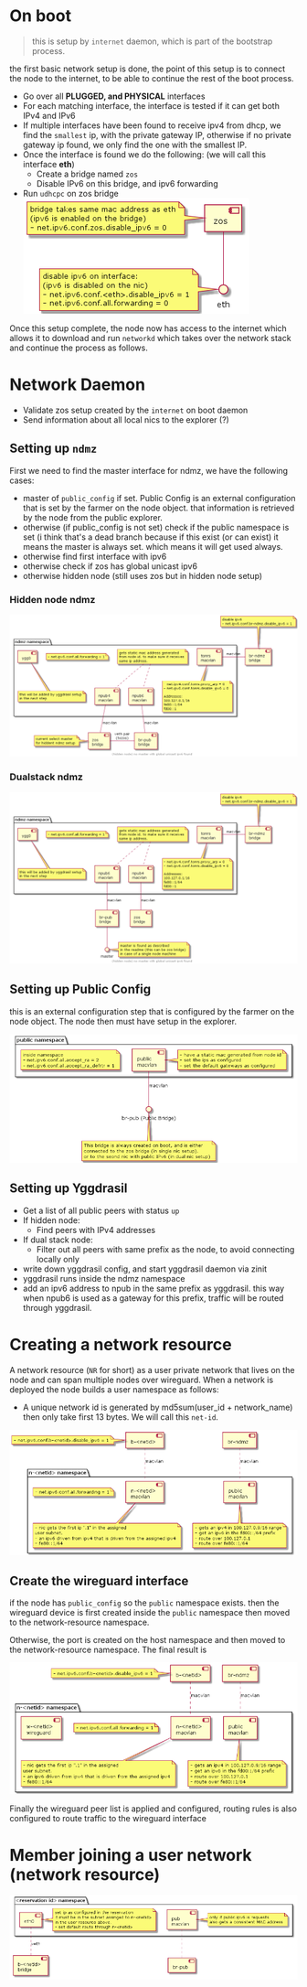 # On boot
> this is setup by `internet` daemon, which is part of the bootstrap process.

the first basic network setup is done, the point of this setup is to connect the node to the internet, to be able to continue the rest of the boot process.

- Go over all **PLUGGED, and PHYSICAL** interfaces
- For each matching interface, the interface is tested if it can get both IPv4 and IPv6
- If multiple interfaces have been found to receive ipv4  from dhcp, we find the `smallest` ip, with the private gateway IP, otherwise if no private gateway ip found, we only find the one with the smallest IP.
- Once the interface is found we do the following: (we will call this interface **eth**)
  - Create a bridge named `zos`
  - Disable IPv6 on this bridge, and ipv6 forwarding
- Run `udhcpc` on zos bridge
![zos-bridge](png/zos-bridge.png)

Once this setup complete, the node now has access to the internet which allows it to download and run `networkd` which takes over the network stack and continue the process as follows.

# Network Daemon
- Validate zos setup created by the `internet` on boot daemon
- Send information about all local nics to the explorer (?)

## Setting up `ndmz`
First we need to find the master interface for ndmz, we have the following cases:
- master of `public_config` if set. Public Config is an external configuration that is set by the farmer on the node object. that information is retrieved by the node from the public explorer.
- otherwise (if public_config is not set) check if the public namespace is set (i think that's a dead branch because if this exist (or can exist) it means the master is always set. which means it will get used always.
- otherwise find first interface with ipv6
- otherwise check if zos has global unicast ipv6
- otherwise hidden node (still uses zos but in hidden node setup)

### Hidden node ndmz
![ndmz-hidden](png/ndmz-hidden.png)

### Dualstack ndmz
![ndmz-dualstack](png/ndmz-dualstack.png)

## Setting up Public Config
this is an external configuration step that is configured by the farmer on the node object. The node then must have setup in the explorer.

![public-namespace](png/public-namespace.png)

## Setting up Yggdrasil
- Get a list of all public peers with status `up`
- If hidden node:
  - Find peers with IPv4 addresses
- If dual stack node:
  - Filter out all peers with same prefix as the node, to avoid connecting locally only
- write down yggdrasil config, and start yggdrasil daemon via zinit
- yggdrasil runs inside the ndmz namespace
- add an ipv6 address to npub in the same prefix as yggdrasil. this way when npub6 is used as a gateway for this prefix, traffic
will be routed through yggdrasil.

# Creating a network resource
A network resource (`NR` for short) as a user private network that lives on the node and can span multiple nodes over wireguard. When a network is deployed the node builds a user namespace as follows:
- A unique network id is generated by md5sum(user_id + network_name) then only take first 13 bytes. We will call this `net-id`.

![nr-1](png/nr-step-1.png)

## Create the wireguard interface
if the node has `public_config` so the `public` namespace exists. then the wireguard device is first created inside the `public` namespace then moved
to the network-resource namespace.

Otherwise, the port is created on the host namespace and then moved to the network-resource namespace. The final result is

![nr-2](png/nr-step-2.png)

Finally the wireguard peer list is applied and configured, routing rules is also configured to route traffic to the wireguard interface

# Member joining a user network (network resource)
![nr-join](png/nr-join.png)
